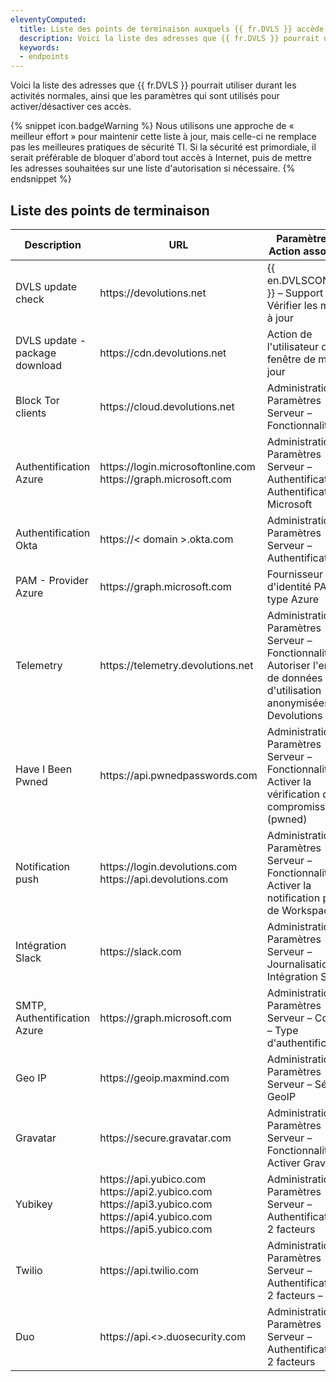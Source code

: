 ```yaml
---
eleventyComputed:
  title: Liste des points de terminaison auxquels {{ fr.DVLS }} accède
  description: Voici la liste des adresses que {{ fr.DVLS }} pourrait utiliser durant les activités normales, ainsi que les paramètres qui sont utilisés pour activer/désactiver ces accès.
  keywords: 
  - endpoints
---
```

Voici la liste des adresses que {{ fr.DVLS }} pourrait utiliser durant les activités normales, ainsi que les paramètres qui sont utilisés pour activer/désactiver ces accès.  

{% snippet icon.badgeWarning %}
Nous utilisons une approche de « meilleur effort » pour maintenir cette liste à jour, mais celle-ci ne remplace pas les meilleures pratiques de sécurité TI. Si la sécurité est primordiale, il serait préférable de bloquer d'abord tout accès à Internet, puis de mettre les adresses souhaitées sur une liste d'autorisation si nécessaire.
{% endsnippet %}

## Liste des points de terminaison

| Description                    | URL                                                                            | Paramètre(s) / Action associé(s) |
| ------------------------------ | ------------------------------------------------------------------------------ | ------------------------- |
| DVLS update check              | https<area>://devolutions.net                                                  | {{ en.DVLSCONSOLE }} – Support – Vérifier les mises à jour |
| DVLS update - package download | https<area>://cdn.devolutions.net                                              | Action de l'utilisateur dans la fenêtre de mise à jour |
| Block Tor clients              | https<area>://cloud.devolutions.net                                            | Administration – Paramètres Serveur – Fonctionnalités |
| Authentification Azure         | https<area>://login.microsoftonline.com<br>https<area>://graph.microsoft.com   | Administration – Paramètres Serveur – Authentification – Authentification Microsoft |
| Authentification Okta          | https<area>://< domain >.okta.com                                              | Administration – Paramètres Serveur – Authentification |
| PAM - Provider Azure           | https<area>://graph.microsoft.com                                              | Fournisseur d'identité PAM de type Azure |
| Telemetry                      | https<area>://telemetry.devolutions.net                                        | Administration – Paramètres Serveur – Fonctionnalités – Autoriser l'envoi de données d'utilisation anonymisées à Devolutions |
| Have I Been Pwned              | https<area>://api.pwnedpasswords.com                                           | Administration – Paramètres Serveur – Fonctionnalités – Activer la vérification de compromission (pwned) |
| Notification push              | https<area>://login.devolutions.com<br>https<area>://api.devolutions.com       | Administration – Paramètres Serveur – Fonctionnalités – Activer la notification push de Workspace |
| Intégration Slack              | https<area>://slack.com                                                        | Administration – Paramètres Serveur – Journalisation – Intégration Slack |
| SMTP, Authentification Azure   | https<area>://graph.microsoft.com                                              | Administration – Paramètres Serveur – Courriel – Type d'authentification |
| Geo IP                         | https<area>://geoip.maxmind.com                                                | Administration – Paramètres Serveur – Sécurité GeoIP |
| Gravatar                       | https<area>://secure.gravatar.com                                              | Administration – Paramètres Serveur – Fonctionnalités – Activer Gravatar |
| Yubikey                        | https<area>://api.yubico.com<br>https<area>://api2.yubico.com<br>https<area>://api3.yubico.com<br>https<area>://api4.yubico.com<br>https<area>://api5.yubico.com<br> | Administration – Paramètres Serveur – Authentification à 2 facteurs |
| Twilio                         | https<area>://api.twilio.com                                                   | Administration – Paramètres Serveur – Authentification à 2 facteurs – SMS |
| Duo                            | https<area>://api.<>.duosecurity.com                                           | Administration – Paramètres Serveur – Authentification à 2 facteurs |

